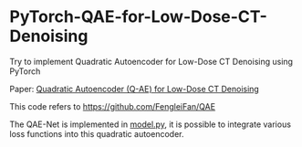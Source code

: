 # PyTorch-QAE-for-Low-Dose-CT-Denoising
Try to implement Quadratic Autoencoder for Low-Dose CT Denoising using PyTorch

Paper: [Quadratic Autoencoder (Q-AE) for Low-Dose CT Denoising](https://ieeexplore.ieee.org/document/8946589)

This code refers to https://github.com/FengleiFan/QAE

The QAE-Net is implemented in [model.py](https://github.com/Robust-Jay/PyTorch-QAE-for-Low-Dose-CT-Denoising/blob/main/model.py), it is possible to integrate various loss functions into this quadratic autoencoder.
